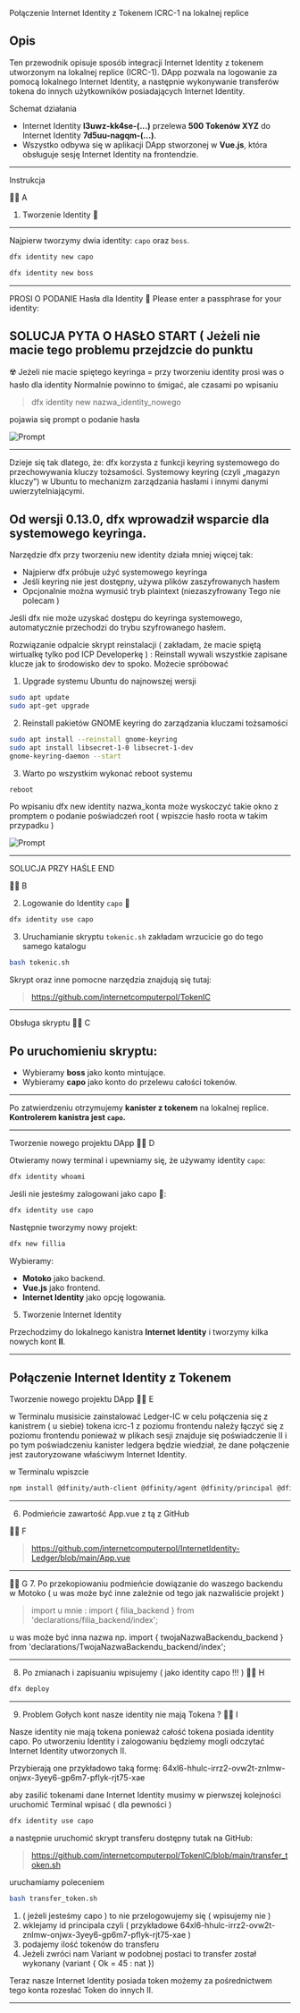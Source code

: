 Połączenie Internet Identity z Tokenem ICRC-1 na lokalnej replice

Opis
-----------------------------

Ten przewodnik opisuje sposób integracji Internet Identity z tokenem utworzonym na lokalnej replice (ICRC-1). DApp pozwala na logowanie za pomocą lokalnego Internet Identity, a następnie wykonywanie transferów tokena do innych użytkowników posiadających Internet Identity.

Schemat działania
- Internet Identity **l3uwz-kk4se-(...)** przelewa **500 Tokenów XYZ** do Internet Identity **7d5uu-nagqm-(...)**.
- Wszystko odbywa się w aplikacji DApp stworzonej w **Vue.js**, która obsługuje sesję Internet Identity na frontendzie.

------------------------------

Instrukcja

👨‍🚀 A
1. Tworzenie Identity 🪪
--------------------------------------------
Najpierw tworzymy dwia identity: `capo` oraz `boss`.

```sh
dfx identity new capo
```
```sh
dfx identity new boss
```
------------------------
PROSI O PODANIE Hasła dla Identity 🧐
Please enter a passphrase for your identity: 

SOLUCJA PYTA O HASŁO START ( Jeżeli nie macie tego problemu przejdzcie do punktu 
-----------------------

☢️
Jeżeli nie macie spiętego keyringa = przy tworzeniu identity prosi was o hasło dla identity
Normalnie powinno to śmigać, ale czasami po wpisaniu 

> dfx identity new nazwa_identity_nowego

pojawia się prompt o podanie hasła

![Prompt](Pronpt0.png)

------------------------
Dzieje się tak dlatego, że:
dfx korzysta z funkcji keyring systemowego do przechowywania kluczy tożsamości.
Systemowy keyring (czyli „magazyn kluczy”) w Ubuntu to mechanizm zarządzania hasłami i innymi danymi uwierzytelniającymi.

Od wersji 0.13.0, dfx wprowadził wsparcie dla systemowego keyringa.
-------------------------------------------
Narzędzie dfx przy tworzeniu new identity działa mniej więcej tak:

* Najpierw dfx próbuje użyć systemowego keyringa
* Jeśli keyring nie jest dostępny, używa plików zaszyfrowanych hasłem
* Opcjonalnie można wymusić tryb plaintext (niezaszyfrowany Tego nie polecam )

Jeśli dfx nie może uzyskać dostępu do keyringa systemowego, automatycznie przechodzi do trybu szyfrowanego hasłem.


Rozwiązanie odpalcie skrypt reinstalacji ( zakładam, że macie spiętą wirtualkę tylko pod ICP  Developerkę ) :
Reinstall wywali wszystkie zapisane klucze jak to środowisko dev to spoko. 
Możecie spróbować 

1) Upgrade systemu Ubuntu do najnowszej wersji

```sh
sudo apt update
sudo apt-get upgrade
```

2) Reinstall pakietów GNOME keyring do zarządzania kluczami tożsamości 

```sh
sudo apt install --reinstall gnome-keyring
sudo apt install libsecret-1-0 libsecret-1-dev
gnome-keyring-daemon --start

```

3) Warto po wszystkim wykonać reboot systemu

```sh
reboot

```
Po wpisaniu dfx new identity nazwa_konta może wyskoczyć takie okno z promptem o podanie poświadczeń root ( wpiszcie hasło roota w takim przypadku )

![Prompt](Prompt.png)


------------------------------------------------- 
SOLUCJA PRZY HAŚLE END


👨‍🚀 B

2. Logowanie do Identity `capo` 🪪

```sh
dfx identity use capo
```

3. Uruchamianie skryptu `tokenic.sh` zakładam wrzucicie go do tego samego katalogu 

```sh
bash tokenic.sh
```

Skrypt oraz inne pomocne narzędzia znajdują się tutaj:


> https://github.com/internetcomputerpol/TokenIC

------------------------------------------------- 
Obsługa skryptu
👨‍🚀 C 

Po uruchomieniu skryptu:
----------------------------------
- Wybieramy **boss** jako konto mintujące.
- Wybieramy **capo** jako konto do przelewu całości tokenów.
----------------------------------

Po zatwierdzeniu otrzymujemy **kanister z tokenem** na lokalnej replice. **Kontrolerem kanistra jest `capo`.**

-------------------------------------------------
Tworzenie nowego projektu DApp
👨‍🚀 D

Otwieramy nowy terminal i upewniamy się, że używamy identity `capo`:

```sh
dfx identity whoami
```
Jeśli nie jesteśmy zalogowani jako capo 🪪:

```sh
dfx identity use capo
```

Następnie tworzymy nowy projekt:

```sh
dfx new fillia
```

Wybieramy:
- **Motoko** jako backend.
- **Vue.js** jako frontend.
- **Internet Identity** jako opcję logowania.

5. Tworzenie Internet Identity

Przechodzimy do lokalnego kanistra **Internet Identity** i tworzymy kilka nowych kont **II**.



                  
-----------------------------------------------
Połączenie Internet Identity z Tokenem 
-----------------------------------------------

Tworzenie nowego projektu DApp
👨‍🚀 E

w Terminalu musisicie zainstalować Ledger-IC w celu połączenia się z kanistrem ( u siebie) tokena icrc-1 z poziomu frontendu
należy łączyć się z poziomu frontendu ponieważ w plikach sesji znajduje się poświadczenie II i po tym poświadczeniu 
kanister ledgera będzie wiedział, że dane połączenie jest zautoryzowane właściwym Internet Identity. 

w Terminalu wpiszcie 

```sh
npm install @dfinity/auth-client @dfinity/agent @dfinity/principal @dfinity/ledger-icrc
```
------------------------------------------------
6. Podmieńcie zawartość App.vue z tą z GitHub

👨‍🚀 F  

> https://github.com/internetcomputerpol/InternetIdentity-Ledger/blob/main/App.vue

-------------------------------------
👨‍🚀 G
7. Po przekopiowaniu podmieńcie dowiązanie do waszego backendu w Motoko ( u was może być inne zależnie od tego jak nazwaliście projekt ) 

> import u mnie : import { filia_backend } from 'declarations/filia_backend/index';

u was może być inna nazwa np. import { twojaNazwaBackendu_backend } from 'declarations/TwojaNazwaBackendu_backend/index';

-----------------------------------
8. Po zmianach i zapisuaniu wpisujemy ( jako identity capo !!! ) 
👨‍🚀 H

```sh
dfx deploy
```
-----------------------------------
9. Problem Gołych kont nasze identity nie mają Tokena ?
👨‍🚀 I

Nasze identity nie mają tokena ponieważ całość tokena posiada identity capo. 
Po utworzeniu Identity i zalogowaniu będziemy mogli odczytać Internet Identity utworzonych II. 

Przybierają one przykładowo taką formę: 64xl6-hhulc-irrz2-ovw2t-znlmw-onjwx-3yey6-gp6m7-pflyk-rjt75-xae

aby zasilić tokenami dane Internet Identity musimy w pierwszej kolejności uruchomić Terminal 
wpisać ( dla pewności ) 

```sh
dfx identity use capo
```

a następnie uruchomić skrypt transferu dostępny tutak na GitHub:

> https://github.com/internetcomputerpol/TokenIC/blob/main/transfer_token.sh


uruchamiamy poleceniem

```sh
bash transfer_token.sh
```


1. ( jeżeli jesteśmy capo ) to nie przelogowujemy się ( wpisujemy nie )
2. wklejamy id principala czyli ( przykładowe 64xl6-hhulc-irrz2-ovw2t-znlmw-onjwx-3yey6-gp6m7-pflyk-rjt75-xae ) 
3. podajemy ilość tokenów do transferu
4. Jeżeli zwróci nam Variant w podobnej postaci to transfer został wykonany (variant { Ok = 45 : nat })

Teraz nasze Internet Identity posiada token możemy za pośrednictwem tego konta rozesłać Token do innych II.


--------------------------------------------------------------------

